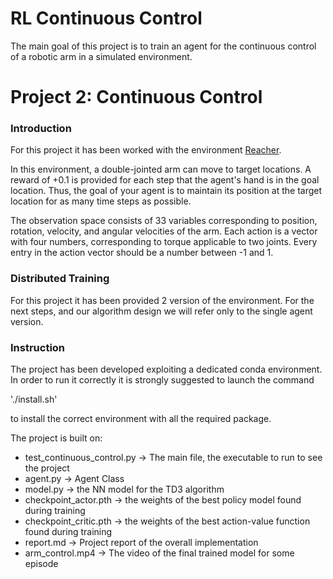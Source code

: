 # RL Continuous Control
The main goal of this project is to train an agent for the continuous control of a robotic arm in a simulated environment.


# Project 2: Continuous Control

### Introduction

For this project it has been worked with the environment [Reacher](https://github.com/Unity-Technologies/ml-agents/blob/master/docs/Learning-Environment-Examples.md#reacher).

In this environment, a double-jointed arm can move to target locations. A reward of +0.1 is provided for each step that the agent's hand is in the goal location. Thus, the goal of your agent is to maintain its position at the target location for as many time steps as possible.

The observation space consists of 33 variables corresponding to position, rotation, velocity, and angular velocities of the arm. Each action is a vector with four numbers, corresponding to torque applicable to two joints. Every entry in the action vector should be a number between -1 and 1.

### Distributed Training

For this project it has been provided 2 version of the environment. For the next steps, and our algorithm design we will refer only to the single agent version.

### Instruction

The project has been developed exploiting a dedicated conda environment. In order to run it correctly it is strongly suggested to launch the command 

'./install.sh'

to install the correct environment with all the required package.

The project is built on:

* test_continuous_control.py -> The main file, the executable to run to see the project
* agent.py -> Agent Class
* model.py -> the NN model for the TD3 algorithm
* checkpoint_actor.pth -> the weights of the best policy model found during training
* checkpoint_critic.pth -> the weights of the best action-value function found during training
* report.md -> Project report of the overall implementation
* arm_control.mp4 -> The video of the final trained model for some episode